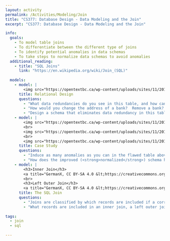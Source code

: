 ```yaml
---
layout: activity
permalink: /Activities/Modeling/Join
title: "CS377: Database Design - Data Modeling and the Join"
excerpt: "CS377: Database Design - Data Modeling and the Join"

info:
  goals: 
    - To model table joins
    - To differentiate between the different type of joins
    - To identify potential anomalies in data schemas
    - To take steps to normalize data schemas to avoid anomalies
  additional_reading:
    - title: "SQL Joins"
      link: "https://en.wikipedia.org/wiki/Join_(SQL)"
  
  models:
    - model: |
        <img src="https://opentextbc.ca/wp-content/uploads/sites/11/2013/12/Bank-Accounts-1-300x197.jpg" alt="Bank Accounts Table from Database Design 2nd Ed by Watt and Eng">
      title: Relational Design
      questions:
        - "What data redundancies do you see in this table, and how can you fix each?"
        - "How would you change the address of a bank?  Remove a bank?  Insert a new account an an existing back, but with an updated address?  These are <strong>update anomalies</strong>, <strong>deletion anomalies</strong>, and <strong>insertion anomalies</strong>."
        - "Design a schema that eliminates data redundancy in this table."
    - model: |
        <img src="https://opentextbc.ca/wp-content/uploads/sites/11/2013/12/Ch-10-ProjectEmp-table.jpg" alt="Flawed Projects Table from Database Design 2nd Ed by Watt and Eng">
        <br>
        <img src="https://opentextbc.ca/wp-content/uploads/sites/11/2013/12/Ch-10-Project-to-Emp-ERD-300x114.jpg" alt="An Improved Projects Schema from Database Design 2nd Ed by Watt and Eng">
        <br>
        <img src="https://opentextbc.ca/wp-content/uploads/sites/11/2013/12/Ch-10-Project-and-Emp-tables-300x89.jpg" alt="The Improved Projects Table from Database Design 2nd Ed by Watt and Eng">
      title: Case Study
      questions:
        - "Induce as many anomalies as you can in the flawed table above!"
        - "How does the improved (<strong>normalized</strong>) schema help prevent the anomalies you were able to identify?"
    - model: |
        <h3>Inner Join</h3>
        <a title="GermanX, CC BY-SA 4.0 &lt;https://creativecommons.org/licenses/by-sa/4.0&gt;, via Wikimedia Commons" href="https://commons.wikimedia.org/wiki/File:SQL_Join_-_07_A_Inner_Join_B.svg"><img width="128" alt="SQL Join - 07 A Inner Join B" src="https://upload.wikimedia.org/wikipedia/commons/thumb/1/18/SQL_Join_-_07_A_Inner_Join_B.svg/128px-SQL_Join_-_07_A_Inner_Join_B.svg.png"></a>
        <br>
        <h3>Left Outer Join</h3>
        <a title="GermanX, CC BY-SA 4.0 &lt;https://creativecommons.org/licenses/by-sa/4.0&gt;, via Wikimedia Commons" href="https://commons.wikimedia.org/wiki/File:SQL_Join_-_01_A_Left_Join_B.svg"><img width="128" alt="SQL Join - 01 A Left Join B" src="https://upload.wikimedia.org/wikipedia/commons/thumb/f/f6/SQL_Join_-_01_A_Left_Join_B.svg/128px-SQL_Join_-_01_A_Left_Join_B.svg.png"></a>
      title: The SQL Join
      questions:
        - "Joins are classified by which records are included if a corresponding match is not found in one table.  An <strong>inner join</strong> includes only records that match across both tables.  A <strong>left outer</strong> join includes all rows from the first table and their corresponding match from the second table (or <code>NULL</code> if no match exists from the second table.  What do you think a <strong>right outer join is</strong>, and a <strong>full outer join</strong>?"
        - "What records are included in an inner join, a left outer join, a right outer join, and a full outer join, for <a href=\"https://en.wikipedia.org/wiki/Join_(SQL)\">this data table</a>?  Write the SQL <code>JOIN</code> statements required to implement each join by linking the <code>DepartmentID</code> column."
        
tags:
  - join
  - sql
  
---
```


